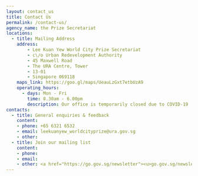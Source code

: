 ```yaml
---
layout: contact_us
title: Contact Us
permalink: /contact-us/
agency_name: the Prize Secretariat
locations:
  - title: Mailing Address
    address:
        - Lee Kuan Yew World City Prize Secretariat
        - c\/o Urban Redevelopment Authority
        - 45 Maxwell Road
        - The URA Centre, Tower
        - 13-01
        - Singapore 069118
    maps_link: https://goo.gl/maps/UeauLzGxt7etbUzA9
    operating_hours:
      - days: Mon - Fri
        time: 8.30am - 6.00pm
        description: Our office is temporarily closed due to COVID-19
contacts:
  - title: General enquiries & feedback
    content:
    - phone: +65 6321 6532 
    - email: leekuanyew_worldcityprize@ura.gov.sg
    - other: 
  - title: Join our mailing list 
    content:
    - phone: 
    - email: 
    - other: <a href="https://go.gov.sg/newsletter"><u>go.gov.sg/newsletter</u></a>
---
```

